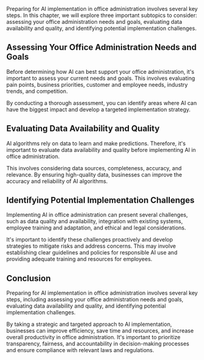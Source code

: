 

Preparing for AI implementation in office administration involves several key steps. In this chapter, we will explore three important subtopics to consider: assessing your office administration needs and goals, evaluating data availability and quality, and identifying potential implementation challenges.

Assessing Your Office Administration Needs and Goals
----------------------------------------------------

Before determining how AI can best support your office administration, it's important to assess your current needs and goals. This involves evaluating pain points, business priorities, customer and employee needs, industry trends, and competition.

By conducting a thorough assessment, you can identify areas where AI can have the biggest impact and develop a targeted implementation strategy.

Evaluating Data Availability and Quality
----------------------------------------

AI algorithms rely on data to learn and make predictions. Therefore, it's important to evaluate data availability and quality before implementing AI in office administration.

This involves considering data sources, completeness, accuracy, and relevance. By ensuring high-quality data, businesses can improve the accuracy and reliability of AI algorithms.

Identifying Potential Implementation Challenges
-----------------------------------------------

Implementing AI in office administration can present several challenges, such as data quality and availability, integration with existing systems, employee training and adaptation, and ethical and legal considerations.

It's important to identify these challenges proactively and develop strategies to mitigate risks and address concerns. This may involve establishing clear guidelines and policies for responsible AI use and providing adequate training and resources for employees.

Conclusion
----------

Preparing for AI implementation in office administration involves several key steps, including assessing your office administration needs and goals, evaluating data availability and quality, and identifying potential implementation challenges.

By taking a strategic and targeted approach to AI implementation, businesses can improve efficiency, save time and resources, and increase overall productivity in office administration. It's important to prioritize transparency, fairness, and accountability in decision-making processes and ensure compliance with relevant laws and regulations.


